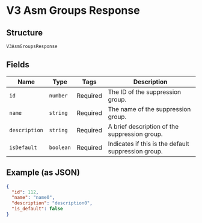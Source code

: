 
# V3 Asm Groups Response

## Structure

`V3AsmGroupsResponse`

## Fields

| Name | Type | Tags | Description |
|  --- | --- | --- | --- |
| `id` | `number` | Required | The ID of the suppression group. |
| `name` | `string` | Required | The name of the suppression group. |
| `description` | `string` | Required | A brief description of the suppression group. |
| `isDefault` | `boolean` | Required | Indicates if this is the default suppression group. |

## Example (as JSON)

```json
{
  "id": 112,
  "name": "name0",
  "description": "description0",
  "is_default": false
}
```

